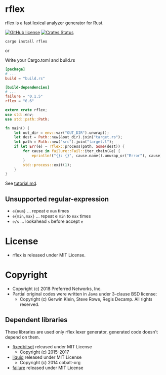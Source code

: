 # rflex

rflex is a fast lexical analyzer generator for Rust.

[![GitHub license](https://img.shields.io/github/license/pfnet/rflex.svg)](https://github.com/pfnet/rflex)
[![Crates Status](https://img.shields.io/crates/v/rflex.svg)](https://crates.io/crates/rflex)

```
cargo install rflex
```

or

Write your Cargo.toml and build.rs

```toml
[package]
# ...
build = "build.rs"

[build-dependencies]
# ...
failure = "0.1.5"
rflex = "0.6"
```

```rust
extern crate rflex;
use std::env;
use std::path::Path;

fn main() {
    let out_dir = env::var("OUT_DIR").unwrap();
    let dest = Path::new(&out_dir).join("target.rs");
    let path = Path::new("src").join("target.l");
    if let Err(e) = rflex::process(path, Some(dest)) {
        for cause in failure::Fail::iter_chain(&e) {
            eprintln!("{}: {}", cause.name().unwrap_or("Error"), cause);
        }
        std::process::exit(1);
    }
}
```

See [tutorial.md](docs/tutorial.md).

## Unsupported regular-expression

* `e{num}` ... repeat e `num` times
* `e{min,max}` ... repeat e `min` to `max` times
* `e/s` ... lookahead `s` before accept `e`

# License

* rflex is released under MIT License.

# Copyright

* Copyright (c) 2018 Preferred Networks, Inc.
* Partial original codes were written in Java under 3-clause BSD license:
  * Copyright (c) Gerwin Klein, Steve Rowe, Regis Decamp.  All rights reserved.

## Dependent libraries

These libraries are used only rflex lexer generator, generated code doesn't depend on them.

* [fixedbitset](https://github.com/bluss/fixedbitset) released under MIT License
  * Copyright (c) 2015-2017
* [liquid](https://github.com/cobalt-org/liquid-rust) released under MIT License
  * Copyright (c) 2014 cobalt-org
* [failure](https://github.com/rust-lang-nursery/failure) released under MIT License
